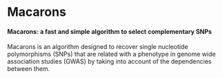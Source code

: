 # Macarons
#### Macarons: a fast and simple algorithm to select complementary SNPs
Macarons is an algorithm designed to recover single nucleotide polymorphisms (SNPs) that are related with a phenotype in genome wide association studies (GWAS) by taking into account of the dependencies between them.

